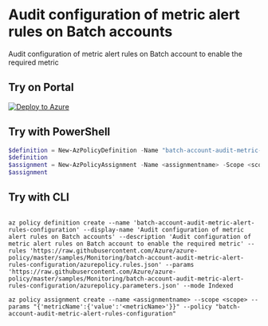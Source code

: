 # Audit configuration of metric alert rules on Batch accounts

Audit configuration of metric alert rules on Batch account to enable the required metric

## Try on Portal

[![Deploy to Azure](http://azuredeploy.net/deploybutton.png)](https://portal.azure.com/#blade/Microsoft_Azure_Policy/CreatePolicyDefinitionBlade/uri/https%3A%2F%2Fraw.githubusercontent.com%2FAzure%2Fazure-policy%2Fmaster%2Fsamples%2FMonitoring%2Fbatch-account-audit-metric-alert-rules-configuration%2Fazurepolicy.json)

## Try with PowerShell

````powershell
$definition = New-AzPolicyDefinition -Name "batch-account-audit-metric-alert-rules-configuration" -DisplayName "Audit configuration of metric alert rules on Batch accounts" -description "Audit configuration of metric alert rules on Batch account to enable the required metric" -Policy 'https://raw.githubusercontent.com/Azure/azure-policy/master/samples/Monitoring/batch-account-audit-metric-alert-rules-configuration/azurepolicy.rules.json' -Parameter 'https://raw.githubusercontent.com/Azure/azure-policy/master/samples/Monitoring/batch-account-audit-metric-alert-rules-configuration/azurepolicy.parameters.json' -Mode Indexed
$definition
$assignment = New-AzPolicyAssignment -Name <assignmentname> -Scope <scope> -metricName <metricName> -PolicyDefinition $definition
$assignment 
````

## Try with CLI

````cli

az policy definition create --name 'batch-account-audit-metric-alert-rules-configuration' --display-name 'Audit configuration of metric alert rules on Batch accounts' --description 'Audit configuration of metric alert rules on Batch account to enable the required metric' --rules 'https://raw.githubusercontent.com/Azure/azure-policy/master/samples/Monitoring/batch-account-audit-metric-alert-rules-configuration/azurepolicy.rules.json' --params 'https://raw.githubusercontent.com/Azure/azure-policy/master/samples/Monitoring/batch-account-audit-metric-alert-rules-configuration/azurepolicy.parameters.json' --mode Indexed

az policy assignment create --name <assignmentname> --scope <scope> --params "{'metricName':{'value':'<metricName>'}}" --policy "batch-account-audit-metric-alert-rules-configuration" 

````
